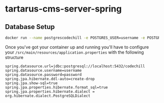 # tartarus-cms-server-spring

## Database Setup

``` bash
docker run --name postgrescodechill -e POSTGRES_USER=username -e POSTGRES_PASSWORD=password -e POSTGRES_DB=codechill -p 5432:5432 postgres
```

Once you've got your container up and running you'll have to configure your <code>/src/main/resources/application.properties</code> with the following structure

```properties
spring.datasource.url=jdbc:postgresql://localhost:5432/codechill
spring.datasource.username=username
spring.datasource.password=password
spring.jpa.hibernate.ddl-auto=create-drop
spring.jpa.show-sql=true
spring.jpa.properties.hibernate.format_sql=true
spring.jpa.properties.hibernate.dialect = org.hibernate.dialect.PostgreSQLDialect
```